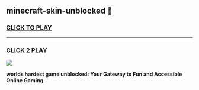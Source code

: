 
## minecraft-skin-unblocked 👋
<h3>
<a href="https://premium.freeplayer.one?title=minecraft-skin-unblocked&ref=14F">CLICK TO PLAY</a></h3>
<hr>

<h3>
<a href="https://premium.freeplayer.one?title=minecraft-skin-unblocked&ref=14F">CLICK 2 PLAY</a>
  
</h3>

<a href="https://premium.freeplayer.one?title=minecraft-skin-unblocked&ref=12F/"><img src="https://clearcache.store/games.png"></a>


**worlds hardest game unblocked: Your Gateway to Fun and Accessible Online Gaming**
